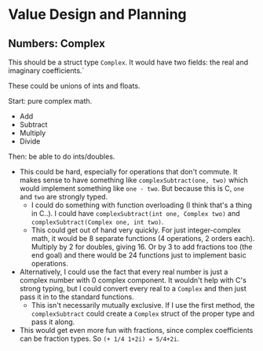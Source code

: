 # Value Design and Planning

## Numbers: Complex

This should be a struct type `Complex`. It would have two fields: the real and imaginary coefficients.`

These could be unions of ints and floats.

Start: pure complex math.
- Add
- Subtract
- Multiply
- Divide

Then: be able to do ints/doubles.
- This could be hard, especially for operations that don't commute. It makes sense to have something like `complexSubtract(one, two)` which would implement something like `one - two`. But because this is C, `one` and `two` are strongly typed.
  - I could do something with function overloading (I think that's a thing in C..). I could have `complexSubtract(int one, Complex two)` and `complexSubtract(Complex one, int two)`.
  - This could get out of hand very quickly. For just integer-complex math, it would be 8 separate functions (4 operations, 2 orders each). Multiply by 2 for doubles, giving 16. Or by 3 to add fractions too (the end goal) and there would be 24 functions just to implement basic operations.
- Alternatively, I could use the fact that every real number is just a complex number with 0 complex component. It wouldn't help with C's strong typing, but I could convert every real to a `Complex` and then just pass it in to the standard functions.
  - This isn't necessarily mutually exclusive. If I use the first method, the `complexSubtract` could create a `Complex` struct of the proper type and pass it along.
- This would get even more fun with fractions, since complex coefficients can be fraction types. So `(+ 1/4 1+2i) = 5/4+2i`.
